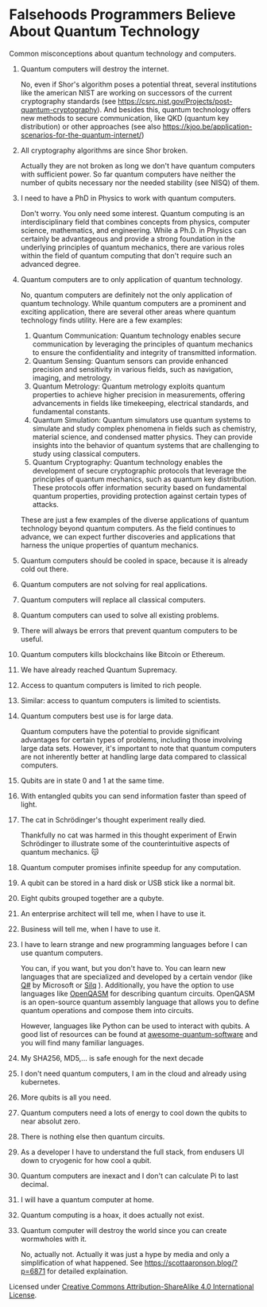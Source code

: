 # Falsehoods Programmers Believe About Quantum Technology

Common misconceptions about quantum technology and computers.

1. Quantum computers will destroy the internet.

   No, even if Shor's algorithm poses a potential threat, several institutions like the
   american NIST are working on successors of the current cryptography standards (see 
   https://csrc.nist.gov/Projects/post-quantum-cryptography). And besides this, quantum 
   technology offers new methods to secure communication, like QKD (quantum key distribution)
   or other approaches (see also https://kjoo.be/application-scenarios-for-the-quantum-internet/)
   
2. All cryptography algorithms are since Shor broken.

   Actually they are not broken as long we don't have quantum computers with sufficient
   power. So far quantum computers have neither the number of qubits necessary nor the needed
   stability (see NISQ) of them. 
   
3. I need to have a PhD in Physics to work with quantum computers.

   Don't worry. You only need some interest. Quantum computing is an interdisciplinary
   field that combines concepts from physics, computer science, mathematics, and engineering. While
   a Ph.D. in Physics can certainly be advantageous and provide a strong foundation in the underlying
   principles of quantum mechanics, there are various roles within the field of quantum
   computing that don't require such an advanced degree.
   
5. Quantum computers are to only application of quantum technology.

   No, quantum computers are definitely not the only application of quantum technology. While quantum
   computers are a prominent and exciting application, there are several other areas where
   quantum technology finds utility. Here are a few examples:
      1. Quantum Communication: Quantum technology enables secure communication by leveraging the 
         principles of quantum mechanics to ensure the confidentiality and integrity of transmitted 
         information.
      2. Quantum Sensing: Quantum sensors can provide enhanced precision and sensitivity in various 
         fields, such as navigation, imaging, and metrology.
      3. Quantum Metrology: Quantum metrology exploits quantum properties to achieve higher precision 
         in measurements, offering advancements in fields like timekeeping, electrical standards, and 
         fundamental constants.
      4. Quantum Simulation: Quantum simulators use quantum systems to simulate and study complex 
         phenomena in fields such as chemistry, material science, and condensed matter physics. 
         They can provide insights into the behavior of quantum systems that are challenging to 
         study using classical computers.
      5. Quantum Cryptography: Quantum technology enables the development of secure cryptographic 
         protocols that leverage the principles of quantum mechanics, such as quantum key distribution. 
         These protocols offer information security based on fundamental quantum properties, 
         providing protection against certain types of attacks.

   These are just a few examples of the diverse applications of quantum technology beyond quantum 
   computers. As the field continues to advance, we can expect further discoveries and applications 
   that harness the unique properties of quantum mechanics.
   
7. Quantum computers should be cooled in space, because it is already cold out there.
8. Quantum computers are not solving for real applications.
9. Quantum computers will replace all classical computers.
10. Quantum computers can used to solve all existing problems.
11. There will always be errors that prevent quantum computers to be useful.
12. Quantum computers kills blockchains like Bitcoin or Ethereum.
13. We have already reached Quantum Supremacy.
14. Access to quantum computers is limited to rich people.

15. Similar: access to quantum computers is limited to scientists.

16. Quantum computers best use is for large data.

    Quantum computers have the potential to provide significant advantages for certain
    types of problems, including those involving large data sets. However, it's important
    to note that quantum computers are not inherently better at handling large
    data compared to classical computers.

17. Qubits are in state 0 and 1 at the same time.

18. With entangled qubits you can send information faster than speed of light.

19. The cat in Schrödinger's thought experiment really died.

    Thankfully no cat was harmed in this thought experiment of Erwin Schrödinger to
    illustrate some of the counterintuitive aspects of quantum mechanics. 😽

21. Quantum computer promises infinite speedup for any computation.
22. A qubit can be stored in a hard disk or USB stick like a normal bit.
23. Eight qubits grouped together are a qubyte. 
24. An enterprise architect will tell me, when I have to use it. 
25. Business will tell me, when I have to use it.

26. I have to learn strange and new programming languages before I can use quantum computers.

    You can, if you want, but you don't have to. You can learn new languages that are specialized
    and developed by a certain vendor (like [Q#](https://azure.microsoft.com/en-us/resources/development-kit/quantum-computing/) by Microsoft or
    [Silq](https://silq.ethz.ch/) ). Additionally, you have the option to use languages like [OpenQASM](https://github.com/openqasm/)
    for describing quantum circuits. OpenQASM is an open-source quantum assembly language that allows you to define quantum
    operations and compose them into circuits.

    However, languages like Python can be used to interact with qubits. A good list of resources can be
    found at [awesome-quantum-software](https://github.com/qosf/awesome-quantum-software) and you will find
    many familiar languages.

28. My SHA256, MD5,... is safe enough for the next decade 

    
29. I don't need quantum computers, I am in the cloud and already using kubernetes.
30. More qubits is all you need. 
31. Quantum computers need a lots of energy to cool down the qubits to near absolut zero.
32. There is nothing else then quantum circuits.
33. As a developer I have to understand the full stack, from endusers UI down to cryogenic for how cool a qubit.
34. Quantum computers are inexact and I don't can calculate Pi to last decimal.
35. I will have a quantum computer at home.
36. Quantum computing is a hoax, it does actually not exist. 
37. Quantum computer will destroy the world since you can create wormwholes with it.

    No, actually not. Actually it was just a hype by media and only a simplification of what happened. See 
    https://scottaaronson.blog/?p=6871 for detailed explaination.

Licensed under [Creative Commons Attribution-ShareAlike 4.0 International License](http://creativecommons.org/licenses/by-sa/4.0/).
